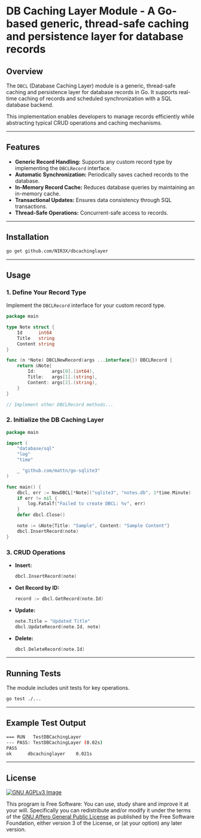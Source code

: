 # DB Caching Layer Module - A Go-based generic, thread-safe caching and persistence layer for database records

## Overview
The `DBCL` (Database Caching Layer) module is a generic, thread-safe caching and persistence layer for database records in Go. It supports real-time caching of records and scheduled synchronization with a SQL database backend.

This implementation enables developers to manage records efficiently while abstracting typical CRUD operations and caching mechanisms.

---

## Features

- **Generic Record Handling:** Supports any custom record type by implementing the `DBCLRecord` interface.
- **Automatic Synchronization:** Periodically saves cached records to the database.
- **In-Memory Record Cache:** Reduces database queries by maintaining an in-memory cache.
- **Transactional Updates:** Ensures data consistency through SQL transactions.
- **Thread-Safe Operations:** Concurrent-safe access to records.

---

## Installation

```bash
go get github.com/NIR3X/dbcachinglayer
```

---

## Usage

### 1. Define Your Record Type
Implement the `DBCLRecord` interface for your custom record type.

```go
package main

type Note struct {
    Id      int64
    Title   string
    Content string
}

func (n *Note) DBCLNewRecord(args ...interface{}) DBCLRecord {
    return &Note{
        Id:      args[0].(int64),
        Title:   args[1].(string),
        Content: args[2].(string),
    }
}

// Implement other DBCLRecord methods...
```

### 2. Initialize the DB Caching Layer

```go
package main

import (
    "database/sql"
    "log"
    "time"

    _ "github.com/mattn/go-sqlite3"
)

func main() {
    dbcl, err := NewDBCL[*Note]("sqlite3", "notes.db", 1*time.Minute)
    if err != nil {
        log.Fatalf("Failed to create DBCL: %v", err)
    }
    defer dbcl.Close()

    note := &Note{Title: "Sample", Content: "Sample Content"}
    dbcl.InsertRecord(note)
}
```

### 3. CRUD Operations

- **Insert:**
  ```go
  dbcl.InsertRecord(note)
  ```

- **Get Record by ID:**
  ```go
  record := dbcl.GetRecord(note.Id)
  ```

- **Update:**
  ```go
  note.Title = "Updated Title"
  dbcl.UpdateRecord(note.Id, note)
  ```

- **Delete:**
  ```go
  dbcl.DeleteRecord(note.Id)
  ```

---

## Running Tests

The module includes unit tests for key operations.

```bash
go test ./...
```

---

## Example Test Output

```bash
=== RUN   TestDBCachingLayer
--- PASS: TestDBCachingLayer (0.02s)
PASS
ok      dbcachinglayer    0.021s
```

---

## License

[![GNU AGPLv3 Image](https://www.gnu.org/graphics/agplv3-155x51.png)](https://www.gnu.org/licenses/agpl-3.0.html)

This program is Free Software: You can use, study share and improve it at your
will. Specifically you can redistribute and/or modify it under the terms of the
[GNU Affero General Public License](https://www.gnu.org/licenses/agpl-3.0.html) as
published by the Free Software Foundation, either version 3 of the License, or
(at your option) any later version.

